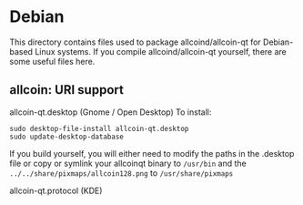 
Debian
====================
This directory contains files used to package allcoind/allcoin-qt
for Debian-based Linux systems. If you compile allcoind/allcoin-qt yourself, there are some useful files here.

## allcoin: URI support ##


allcoin-qt.desktop  (Gnome / Open Desktop)
To install:

	sudo desktop-file-install allcoin-qt.desktop
	sudo update-desktop-database

If you build yourself, you will either need to modify the paths in
the .desktop file or copy or symlink your allcoinqt binary to `/usr/bin`
and the `../../share/pixmaps/allcoin128.png` to `/usr/share/pixmaps`

allcoin-qt.protocol (KDE)

